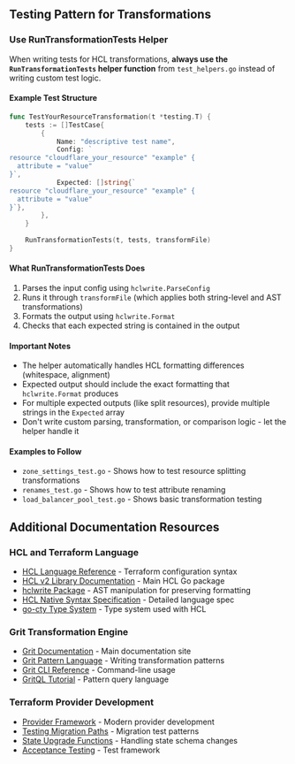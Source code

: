 ## Testing Pattern for Transformations

### Use RunTransformationTests Helper
When writing tests for HCL transformations, **always use the `RunTransformationTests` helper function** from `test_helpers.go` instead of writing custom test logic.

#### Example Test Structure
```go
func TestYourResourceTransformation(t *testing.T) {
    tests := []TestCase{
        {
            Name: "descriptive test name",
            Config: `
resource "cloudflare_your_resource" "example" {
  attribute = "value"
}`,
            Expected: []string{`
resource "cloudflare_your_resource" "example" {
  attribute = "value"
}`},
        },
    }
    
    RunTransformationTests(t, tests, transformFile)
}
```

#### What RunTransformationTests Does
1. Parses the input config using `hclwrite.ParseConfig`
2. Runs it through `transformFile` (which applies both string-level and AST transformations)
3. Formats the output using `hclwrite.Format`
4. Checks that each expected string is contained in the output

#### Important Notes
- The helper automatically handles HCL formatting differences (whitespace, alignment)
- Expected output should include the exact formatting that `hclwrite.Format` produces
- For multiple expected outputs (like split resources), provide multiple strings in the `Expected` array
- Don't write custom parsing, transformation, or comparison logic - let the helper handle it

#### Examples to Follow
- `zone_settings_test.go` - Shows how to test resource splitting transformations
- `renames_test.go` - Shows how to test attribute renaming
- `load_balancer_pool_test.go` - Shows basic transformation testing

## Additional Documentation Resources

### HCL and Terraform Language
* [HCL Language Reference](https://developer.hashicorp.com/terraform/language/syntax/configuration) - Terraform configuration syntax
* [HCL v2 Library Documentation](https://pkg.go.dev/github.com/hashicorp/hcl/v2) - Main HCL Go package
* [hclwrite Package](https://pkg.go.dev/github.com/hashicorp/hcl/v2/hclwrite) - AST manipulation for preserving formatting
* [HCL Native Syntax Specification](https://github.com/hashicorp/hcl/blob/main/hclsyntax/spec.md) - Detailed language spec
* [go-cty Type System](https://pkg.go.dev/github.com/zclconf/go-cty/cty) - Type system used with HCL

### Grit Transformation Engine
* [Grit Documentation](https://docs.grit.io/) - Main documentation site
* [Grit Pattern Language](https://docs.grit.io/language/overview) - Writing transformation patterns
* [Grit CLI Reference](https://docs.grit.io/cli/reference) - Command-line usage
* [GritQL Tutorial](https://docs.grit.io/tutorials/gritql) - Pattern query language

### Terraform Provider Development
* [Provider Framework](https://developer.hashicorp.com/terraform/plugin/framework) - Modern provider development
* [Testing Migration Paths](https://developer.hashicorp.com/terraform/plugin/framework/migrating/testing) - Migration test patterns
* [State Upgrade Functions](https://developer.hashicorp.com/terraform/plugin/framework/resources/state-upgrade) - Handling state schema changes
* [Acceptance Testing](https://developer.hashicorp.com/terraform/plugin/testing/acceptance-tests) - Test framework